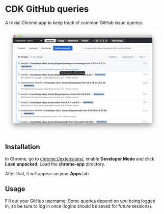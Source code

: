 CDK GitHub queries
===================

A trivial Chrome app to keep track of common GitHub issue queries.

![Screenshot](screenshot2.png)

## Installation

In Chrome, go to [chrome://extensions/](chrome://extensions/), enable **Developer Mode** and click **Load unpacked**.
Load the **chrome-app** directory.

After that, it will appear on your **Apps** tab.

## Usage

Fill out your GitHub username. Some queries depend on you being logged in, so be sure to log in once (logins should be
saved for future sessions).
